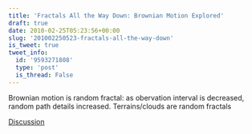 ```yaml
---
title: 'Fractals All the Way Down: Brownian Motion Explored'
draft: true
date: 2010-02-25T05:23:56+00:00
slug: '201002250523-fractals-all-the-way-down'
is_tweet: true
tweet_info:
  id: '9593271808'
  type: 'post'
  is_thread: False
---
```




Brownian motion is random fractal: as obervation interval is decreased, random path details increased. Terrains/clouds are random fractals

[Discussion](https://x.com/sytelus/status/9593271808)
